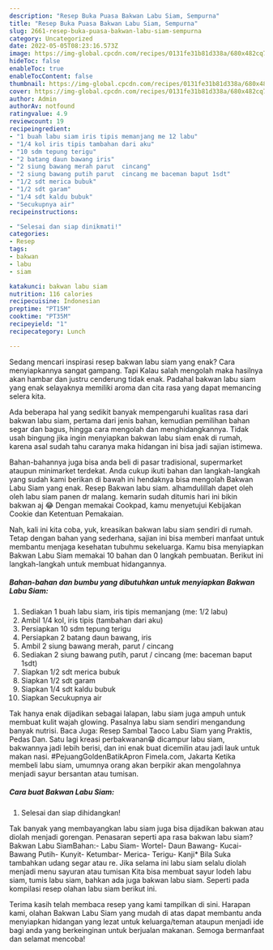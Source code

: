 ```yaml
---
description: "Resep Buka Puasa Bakwan Labu Siam, Sempurna"
title: "Resep Buka Puasa Bakwan Labu Siam, Sempurna"
slug: 2661-resep-buka-puasa-bakwan-labu-siam-sempurna
category: Uncategorized
date: 2022-05-05T08:23:16.573Z
image: https://img-global.cpcdn.com/recipes/0131fe31b81d338a/680x482cq70/bakwan-labu-siam-foto-resep-utama.jpg
hideToc: false
enableToc: true
enableTocContent: false
thumbnail: https://img-global.cpcdn.com/recipes/0131fe31b81d338a/680x482cq70/bakwan-labu-siam-foto-resep-utama.jpg
cover: https://img-global.cpcdn.com/recipes/0131fe31b81d338a/680x482cq70/bakwan-labu-siam-foto-resep-utama.jpg
author: Admin
authorAv: notfound
ratingvalue: 4.9
reviewcount: 19
recipeingredient:
- "1 buah labu siam iris tipis memanjang me 12 labu"
- "1/4 kol iris tipis tambahan dari aku"
- "10 sdm tepung terigu"
- "2 batang daun bawang iris"
- "2 siung bawang merah parut  cincang"
- "2 siung bawang putih parut  cincang me baceman baput 1sdt"
- "1/2 sdt merica bubuk"
- "1/2 sdt garam"
- "1/4 sdt kaldu bubuk"
- "Secukupnya air"
recipeinstructions:

- "Selesai dan siap dinikmati!"
categories:
- Resep
tags:
- bakwan
- labu
- siam

katakunci: bakwan labu siam 
nutrition: 116 calories
recipecuisine: Indonesian
preptime: "PT15M"
cooktime: "PT35M"
recipeyield: "1"
recipecategory: Lunch

---
```



Sedang mencari inspirasi resep bakwan labu siam yang enak? Cara menyiapkannya sangat gampang. Tapi Kalau salah mengolah maka hasilnya akan hambar dan justru cenderung tidak enak. Padahal bakwan labu siam yang enak selayaknya memiliki aroma dan cita rasa yang dapat memancing selera kita.


Ada beberapa hal yang sedikit banyak mempengaruhi kualitas rasa dari bakwan labu siam, pertama dari jenis bahan, kemudian pemilihan bahan segar dan bagus, hingga cara mengolah dan menghidangkannya. Tidak usah bingung jika ingin menyiapkan bakwan labu siam enak di rumah, karena asal sudah tahu caranya maka hidangan ini bisa jadi sajian istimewa.

Bahan-bahannya juga bisa anda beli di pasar tradisional, supermarket ataupun minimarket terdekat. Anda cukup ikuti bahan dan langkah-langkah yang sudah kami berikan di bawah ini hendaknya bisa mengolah Bakwan Labu Siam yang enak. Resep Bakwan labu siam. alhamdulillah dapet oleh oleh labu siam panen dr malang. kemarin sudah ditumis hari ini bikin bakwan aj 😂 Dengan memakai Cookpad, kamu menyetujui Kebijakan Cookie dan Ketentuan Pemakaian.


Nah, kali ini kita coba, yuk, kreasikan bakwan labu siam sendiri di rumah. Tetap dengan bahan yang sederhana, sajian ini bisa memberi manfaat untuk membantu menjaga kesehatan tubuhmu sekeluarga. Kamu bisa menyiapkan Bakwan Labu Siam memakai 10 bahan dan 0 langkah pembuatan. Berikut ini langkah-langkah untuk membuat hidangannya.

<!--inarticleads1-->

##### Bahan-bahan dan bumbu yang dibutuhkan untuk menyiapkan Bakwan Labu Siam:

1. Sediakan 1 buah labu siam, iris tipis memanjang (me: 1/2 labu)
1. Ambil 1/4 kol, iris tipis (tambahan dari aku)
1. Persiapkan 10 sdm tepung terigu
1. Persiapkan 2 batang daun bawang, iris
1. Ambil 2 siung bawang merah, parut / cincang
1. Sediakan 2 siung bawang putih, parut / cincang (me: baceman baput 1sdt)
1. Siapkan 1/2 sdt merica bubuk
1. Siapkan 1/2 sdt garam
1. Siapkan 1/4 sdt kaldu bubuk
1. Siapkan Secukupnya air


Tak hanya enak dijadikan sebagai lalapan, labu siam juga ampuh untuk membuat kulit wajah glowing. Pasalnya labu siam sendiri mengandung banyak nutrisi. Baca Juga: Resep Sambal Taoco Labu Siam yang Praktis, Pedas Dan. Satu lagi kreasi perbakwanan😁 dicampur labu siam, bakwannya jadi lebih berisi, dan ini enak buat dicemilin atau jadi lauk untuk makan nasi. #PejuangGoldenBatikApron Fimela.com, Jakarta Ketika membeli labu siam, umumnya orang akan berpikir akan mengolahnya menjadi sayur bersantan atau tumisan. 

<!--inarticleads2-->

##### Cara buat Bakwan Labu Siam:


1. Selesai dan siap dihidangkan!

Tak banyak yang membayangkan labu siam juga bisa dijadikan bakwan atau diolah menjadi gorengan. Penasaran seperti apa rasa bakwan labu siam? Bakwan Labu SiamBahan:- Labu Siam- Wortel- Daun Bawang- Kucai- Bawang Putih- Kunyit- Ketumbar- Merica- Terigu- Kanji* Bila Suka tambahkan udang segar atau re. Jika selama ini labu siam selalu diolah menjadi menu sayuran atau tumisan Kita bisa membuat sayur lodeh labu siam, tumis labu siam, bahkan ada juga bakwan labu siam. Seperti pada kompilasi resep olahan labu siam berikut ini. 

Terima kasih telah membaca resep yang kami tampilkan di sini. Harapan kami, olahan Bakwan Labu Siam yang mudah di atas dapat membantu anda menyiapkan hidangan yang lezat untuk keluarga/teman ataupun menjadi ide bagi anda yang berkeinginan untuk berjualan makanan. Semoga bermanfaat dan selamat mencoba!
